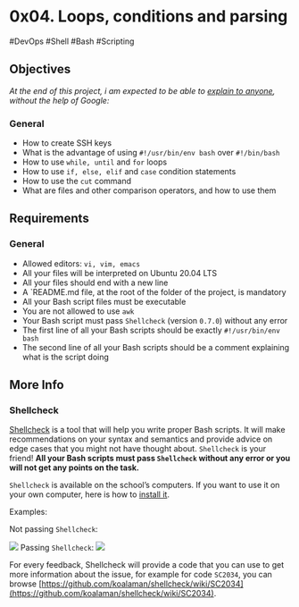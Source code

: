 # 0x04. Loops, conditions and parsing

#DevOps #Shell #Bash #Scripting

## Objectives
*At the end of this project, i am expected to be able to [explain to anyone](https://alx-intranet.hbtn.io/rltoken/UnkzDNdH09TFJ0-Y56azyg), without the help of Google:*

### General
- How to create SSH keys
- What is the advantage of using `#!/usr/bin/env bash` over `#!/bin/bash`
- How to use `while, until` and `for` loops
- How to use `if, else, elif` and `case` condition statements
- How to use the `cut` command
- What are files and other comparison operators, and how to use them

## Requirements
### General
- Allowed editors: `vi, vim, emacs`
- All your files will be interpreted on Ubuntu 20.04 LTS
- All your files should end with a new line
- A `README.md file, at the root of the folder of the project, is mandatory
- All your Bash script files must be executable
- You are not allowed to use `awk`
- Your Bash script must pass `Shellcheck` (version `0.7.0`) without any error
- The first line of all your Bash scripts should be exactly `#!/usr/bin/env bash`
- The second line of all your Bash scripts should be a comment explaining what is the script doing

## More Info
### Shellcheck
[Shellcheck](https://alx-intranet.hbtn.io/rltoken/joK6l_yEZ9N7T0GQ1RDjLA) is a tool that will help you write proper Bash scripts. It will make recommendations on your syntax and semantics and provide advice on edge cases that you might not have thought about. `Shellcheck` is your friend! **All your Bash scripts must pass `Shellcheck` without any error or you will not get any points on the task.**

`Shellcheck` is available on the school’s computers. If you want to use it on your own computer, here is how to [install it](https://alx-intranet.hbtn.io/rltoken/jbz0_-i3TV3WpKgxhyrtpA).

Examples:

Not passing `Shellcheck`:

![](https://s3.amazonaws.com/intranet-projects-files/holbertonschool-sysadmin_devops/251/Vxotqyj.png)
Passing `Shellcheck`:
![](https://s3.amazonaws.com/intranet-projects-files/holbertonschool-sysadmin_devops/251/ubHWxDU.png)

For every feedback, Shellcheck will provide a code that you can use to get more information about the issue, for example for code `SC2034`, you can browse [https://github.com/koalaman/shellcheck/wiki/SC2034](https://github.com/koalaman/shellcheck/wiki/SC2034).